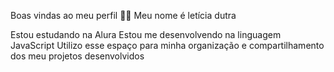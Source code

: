 Boas vindas ao meu perfil 💙💙
Meu nome é letícia dutra

Estou estudando na Alura
Estou me desenvolvendo na linguagem JavaScript
Utilizo esse espaço para minha organização e compartilhamento dos meu projetos desenvolvidos
